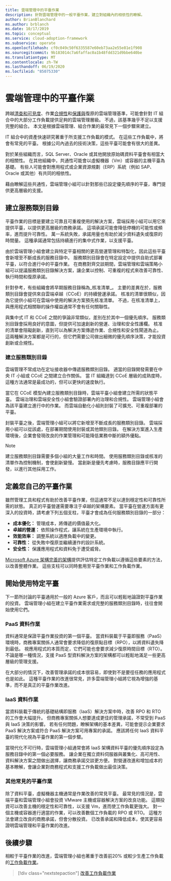 ```yaml
---
title: 雲端管理中的平臺作業
description: 針對雲端管理中的一般平臺作業，建立對組織內的相依性的瞭解。
author: BrianBlanchard
ms.author: brblanch
ms.date: 10/17/2019
ms.topic: conceptual
ms.service: cloud-adoption-framework
ms.subservice: operate
ms.openlocfilehash: cf0c049c50f6335587e60eb73aa2e55e81e1f908
ms.sourcegitcommit: 9b183014c7a6faffac0a1b48fdd321d9bbe640be
ms.translationtype: MT
ms.contentlocale: zh-TW
ms.lasthandoff: 06/19/2020
ms.locfileid: "85075330"
---
```

# <a name="platform-operations-in-cloud-management"></a>雲端管理中的平臺作業

跨越[清查和可見度](./inventory.md)、作業[合規性](./operational-compliance.md)和[保護與](./protect.md)復原的雲端管理基準，可能會針對 IT 組合中的大部分工作負載提供足夠的雲端管理層級。 不過，該基準幾乎不足以支援完整的組合。 本文是根據雲端管理、組合作業的最常見下一個步驟來建立。

IT 組合中的資產快速研究著重于所支援工作負載的模式。 在這些工作負載中，將會有常見的平臺。 根據公司內過去的技術決策，這些平臺可能會有很大的差異。

對於某些組織而言，SQL Server、Oracle 或其他開放原始碼資料平臺會有相當大的相關性。 在其他組織中，共通性可能會以虛擬機器（Vm）或容器的主機平臺為基礎。 有些人可能會對應用程式或企業資源規劃（ERP）系統（例如 SAP、Oracle 或其他）有共同的相依性。

藉由瞭解這些共通性，雲端管理小組可以針對那些已設定優先順序的平臺，專門提供更高層級的支援。

## <a name="establish-a-service-catalog"></a>建立服務類別目錄

平臺作業的目標是要建立可靠且可重複使用的解決方案，雲端採用小組可以用它來提供平臺，以提供更高層級的商務承諾。 這項承諾可能會降低停機的可能性或頻率，進而提升可靠性。 萬一系統失敗，承諾用量也有助於減少資料遺失或復原的時間量。 這種承諾通常包括持續進行的集中式作業，以支援平臺。

由於雲端管理小組會建立與特定平臺相關的更高營運管理和特製化，因此這些平臺會新增至不斷成長的服務目錄中。 服務類別目錄會在特定設定中提供自助式部署平臺，以符合進行中的平臺作業。 在商務對齊交談期間，雲端管理和雲端策略小組可以提議服務類別目錄解決方案，讓企業以控制、可重複的程式來改善可靠性、執行時間和復原承諾。

針對參考，有些組織會將早期服務目錄稱為_核准清單_。 主要的差異在於，服務類別目錄會提供來自雲端卓越（CCoE）的持續營運承諾。 核准的清單很類似，因為它提供小組可在雲端中使用的解決方案預先核准清單。 不過，在核准清單上，與應用程式相關聯的操作權益通常不會有任何關聯性。

與集中式 IT 和 CCoE 之間的爭論非常類似，差別在於其中一個優先順序。 服務類別目錄會採用良好的意圖，但提供可加速創新的營運、治理和安全性護欄。 核准的清單會阻礙創新，直到可以為解決方案傳遞作業、合規性和安全性閘道為止。 這兩種解決方案都是可行的，但它們需要公司做出細微的優先順序決策，才能投資創新或合規性。

### <a name="build-the-service-catalog"></a>建立服務類別目錄

雲端管理不常成功在定址接收器中傳遞服務類別目錄。 適當的目錄開發需要在中央 IT 小組或 CCoE 之間建立合作關係。 當 IT 組織達到 CCoE 層級的成熟度時，這種方法通常是最成功的，但可以更快的速度執行。

當它在 CCoE 模型內建立服務類別目錄時，雲端平臺小組會建立所需的狀態平臺。 雲端治理和雲端安全性小組會驗證部署內的治理和合規性。 雲端管理小組會為該平臺建立進行中的作業。 而雲端自動化小組則封裝了可擴充、可重複部署的平臺。

封裝平臺之後，雲端管理小組可以將它新增至不斷成長的服務類別目錄。 雲端採用小組可以從該處，在部署期間使用封裝或其他類別目錄。 在解決方案進入生產環境後，企業會發現改良的作業管理和可能降低業務中斷的額外優點。

> [!NOTE]
> 建立服務類別目錄需要多個小組的大量工作和時間。 使用服務類別目錄或核准的清單作為控制機制，會使創新變慢。 當創新是優先考慮時，服務目錄應平行開發，以進行其他採用工作。

## <a name="define-your-own-platform-operations"></a>定義您自己的平臺作業

雖然管理工具和程式有助於改善平臺作業，但這通常不足以達到穩定性和可靠性所需的狀態。 真正的平臺營運需要專注于卓越的架構要素。 當平臺在營運方面有更深入的投資時，請考慮下列五個支柱，平臺才會成為任何服務類別目錄的一部分：

- **成本優化：** 管理成本，將傳遞的價值最大化。
- **卓越的營運：** 依照操作程式，讓系統在生產環境中執行。
- **效能效率：** 調整系統以適應負載中的變更。
- **可靠性：** 從失敗中復原並繼續運作的設計系統。
- **安全性：** 保護應用程式和資料免于遭受威脅。

[Microsoft Azure 架構完善的架構](https://docs.microsoft.com/azure/architecture/framework)提供評估特定工作負載以遵循這些要素的方法，以改善整體作業。 這些支柱可以同時套用至平臺作業和工作負載作業。

## <a name="get-started-with-specific-platforms"></a>開始使用特定平臺

下一節所討論的平臺通用於一般的 Azure 客戶，而且可以輕鬆地論證對平臺作業的投資。 雲端管理小組在建立平臺作業需求或完整的服務類別目錄時，往往會開始使用它們。

### <a name="paas-data-operations"></a>PaaS 資料作業

資料通常是保證平臺作業投資的第一個平臺。 當資料裝載于平臺即服務（PaaS）環境時，商務專案關係人通常會要求降低的復原點目標（RPO），以將資料遺失降到最低。 視應用程式的本質而定，它們可能也會要求減少復原時間目標（RTO）。 不論是哪一種情況，支援 PaaS 型資料解決方案的架構都可以輕鬆地滿足一些更高層級的管理支援。

在大部分的情況下，改善管理承諾的成本很容易，即使對不是要徑任務的應用程式也是如此。 這種平臺作業的改進很常見，許多雲端管理小組將它視為增強的基準，而不是真正的平臺作業改進。

### <a name="iaas-data-operations"></a>IaaS 資料作業

當資料裝載于傳統的基礎結構即服務（IaaS）解決方案中時，改善 RPO 和 RTO 的工作會大幅提升。 但商務專案關係人想要達成更佳的管理承諾，不常受到 PaaS 與 IaaS 決策的影響。 若有任何問題，瞭解架構的基本差異，可能會提示企業要求 PaaS 解決方案或符合 PaaS 解決方案可用專案的承諾。 應該將任何 IaaS 資料平臺的現代化視為平臺作業的第一個步驟。

當現代化不可行時，雲端管理小組通常會將 IaaS 架構資料平臺的優先順序設定為服務目錄中的第一個必要服務。 讓企業在獨立資料伺服器與叢集化、高可用性、資料解決方案之間做出選擇，讓商務承諾交談更方便。 對營運改進和增加成本的基本瞭解，會讓企業對商務程式和支援工作負載做出最佳決策。

### <a name="other-common-platform-operations"></a>其他常見的平臺作業

除了資料平臺，虛擬機器主機通常是作業改善的常見平臺。 最常見的情況是，雲端平臺和雲端管理小組會投資 VMware 主機或容器解決方案的改良功能。 這類投資可以改善主機的穩定性和可靠性，以支援 Vm，進而使工作負載更強大。 對一個主機或容器進行適當的作業，可以改善數個工作負載的 RPO 或 RTO。 這種方法會建立改良的商務承諾，但會分散投資。 已改善承諾和降低成本，使其更容易證明雲端管理和平臺作業的改進。

## <a name="next-steps"></a>後續步驟

相較于平臺作業的改進，雲端管理小組也著重于改善前20% 或較少生產工作負載的[工作負載作業](./workload.md)。

> [!div class="nextstepaction"]
> [改善工作負載作業](./workload.md)

